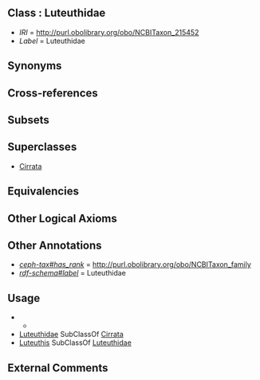 
## Class : Luteuthidae

 * *IRI* = http://purl.obolibrary.org/obo/NCBITaxon_215452
 * *Label* = Luteuthidae

## Synonyms


## Cross-references


## Subsets


## Superclasses

 * [Cirrata](../../NCBITaxon/43/NCBITaxon_61743.md)

## Equivalencies


## Other Logical Axioms


## Other Annotations

 * *[ceph-tax#has_rank](../../ceph-tax#has/nk/ceph-tax#has_rank.md)* = http://purl.obolibrary.org/obo/NCBITaxon_family
 * *[rdf-schema#label](../../el/rdf-schema#label.md)* = Luteuthidae

## Usage

 * -
 * [Luteuthidae](../../NCBITaxon/52/NCBITaxon_215452.md) SubClassOf [Cirrata](../../NCBITaxon/43/NCBITaxon_61743.md)
 * [Luteuthis](../../NCBITaxon/54/NCBITaxon_167154.md) SubClassOf [Luteuthidae](../../NCBITaxon/52/NCBITaxon_215452.md)

## External Comments

